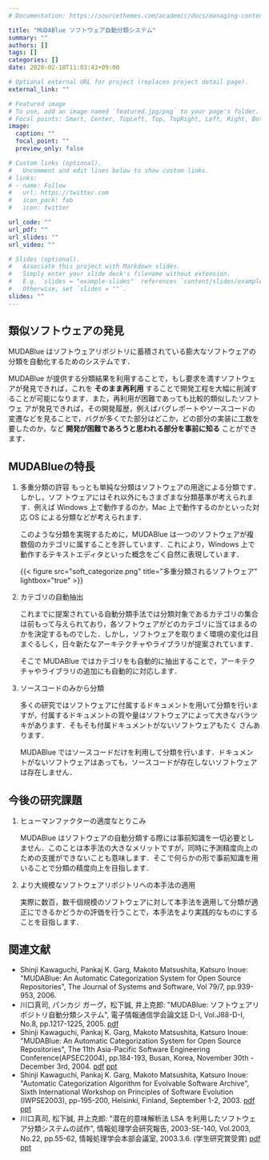 ```yaml
---
# Documentation: https://sourcethemes.com/academic/docs/managing-content/

title: "MUDABlue ソフトウェア自動分類システム"
summary: ""
authors: []
tags: []
categories: []
date: 2020-02-18T11:03:43+09:00

# Optional external URL for project (replaces project detail page).
external_link: ""

# Featured image
# To use, add an image named `featured.jpg/png` to your page's folder.
# Focal points: Smart, Center, TopLeft, Top, TopRight, Left, Right, BottomLeft, Bottom, BottomRight.
image:
  caption: ""
  focal_point: ""
  preview_only: false

# Custom links (optional).
#   Uncomment and edit lines below to show custom links.
# links:
# - name: Follow
#   url: https://twitter.com
#   icon_pack: fab
#   icon: twitter

url_code: ""
url_pdf: ""
url_slides: ""
url_video: ""

# Slides (optional).
#   Associate this project with Markdown slides.
#   Simply enter your slide deck's filename without extension.
#   E.g. `slides = "example-slides"` references `content/slides/example-slides.md`.
#   Otherwise, set `slides = ""`.
slides: ""
---
```


## 類似ソフトウェアの発見
MUDABlue はソフトウェアリポジトリに蓄積されている膨大なソフトウェアの分類を自動化するためのシステムです．

MUDABlue が提供する分類結果を利用することで，もし要求を満すソフトウェアが発見できれば，これを **そのまま再利用** することで開発工程を大幅に削減することが可能になります．また，再利用が困難であっても比較的類似したソフトウェ アが発見できれば，その開発履歴，例えばバグレポートやソースコードの変遷などを見ることで，バグが多くでた部分はどこか，どの部分の実装に工数を要したのか，など **開発が困難であろうと思われる部分を事前に知る** ことができます．

## MUDABlueの特長
1. 多重分類の許容
    もっとも単純な分類はソフトウェアの用途による分類です．しかし，ソフ トウェアにはそれ以外にもさまざまな分類基準が考えられます．例えば Windows 上で動作するのか，Mac 上で動作するのかといった対応 OS による分類などが考えられます．

    このような分類を実現するために，MUDABlue は一つのソフトウェアが複 数個のカテゴリに属することを許しています．これにより，Windows 上で動作するテキストエディタといった概念をごく自然に表現しています．

    {{< figure src="soft_categorize.png" title="多重分類されるソフトウェア" lightbox="true" >}}

2. カテゴリの自動抽出

    これまでに提案されている自動分類手法では分類対象であるカテゴリの集合は前もって与えられており，各ソフトウェアがどのカテゴリに当てはまるのかを決定するものでした．しかし，ソフトウェアを取りまく環境の変化は目まぐるしく，日々新たなアーキテクチャやライブラリが提案されています．

    そこで MUDABlue ではカテゴリをも自動的に抽出することで，アーキテクチャやライブラリの追加にも自動的に対応します．

3. ソースコードのみから分類

    多くの研究ではソフトウェアに付属するドキュメントを用いて分類を行いますが，付属するドキュメントの質や量はソフトウェアによって大きなバラツキがあります．そもそも付属ドキュメントがないソフトウェアもたく さんあります．

    MUDABlue ではソースコードだけを利用して分類を行います．ドキュメン トがないソフトウェアはあっても，ソースコードが存在しないソフトウェアは存在しません．

## 今後の研究課題
1. ヒューマンファクターの適度なとりこみ

    MUDABlue はソフトウェアの自動分類する際には事前知識を一切必要としません．このことは本手法の大きなメリットですが，同時に予測精度向上のための支援ができないことも意味します．そこで何らかの形で事前知識を用いることで分類の精度向上を目指します．

2. より大規模なソフトウェアリポジトリへの本手法の適用

    実際に数百，数千個規模のソフトウェアに対して本手法を適用して分類が適正にできるかどうかの評価を行うことで，本手法をより実践的なものにすることを目指します．

## 関連文献
- Shinji Kawaguchi, Pankaj K. Garg, Makoto Matsushita, Katsuro Inoue: "MUDABlue: An Automatic Categorization System for Open Source Repositories", The Journal of Systems and Software, Vol 79/7, pp.939-953, 2006.
- 川口真司, パンカジ ガーグ，松下誠, 井上克郎: "MUDABlue: ソフトウェアリポジトリ自動分類システム", 電子情報通信学会論文誌 D-I, Vol.J88-D-I, No.8, pp.1217-1225, 2005. [pdf](525.pdf)
- Shinji Kawaguchi, Pankaj K. Garg, Makoto Matsushita, Katsuro Inoue: "MUDABlue: An Automatic Categorization System for Open Source Repositories", The 11th Asia-Pacific Software Engineering Conference(APSEC2004), pp.184-193, Busan, Korea, November 30th - December 3rd, 2004. [pdf](506.pdf) [ppt](506.ppt)
- Shinji Kawaguchi, Pankaj K. Garg, Makoto Matsushita, Katsuro Inoue: "Automatic Categorization Algorithm for Evolvable Software Archive", Sixth International Workshop on Principles of Software Evolution (IWPSE2003), pp-195-200, Helsinki, Finland, September 1-2, 2003. [pdf](438.pdf) [ppt](438.ppt)
- 川口真司, 松下誠, 井上克郎: "潜在的意味解析法 LSA を利用したソフトウェア分類システムの試作", 情報処理学会研究報告, 2003-SE-140, Vol.2003, No.22, pp.55-62, 情報処理学会本部会議室, 2003.3.6. (学生研究賞受賞) [pdf](414.pdf) [ppt](414.ppt)
